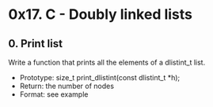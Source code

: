# 0x17. C - Doubly linked lists

## 0. Print list
Write a function that prints all the elements of a dlistint_t list.

* Prototype: size_t print_dlistint(const dlistint_t *h);
* Return: the number of nodes
* Format: see example